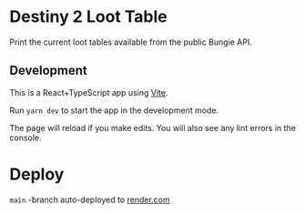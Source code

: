 # Destiny 2 Loot Table

Print the current loot tables available from the public Bungie API.

## Development

This is a React+TypeScript app using [Vite](https://vitejs.dev).

Run `yarn dev` to start the app in the development mode.

The page will reload if you make edits. You will also see any lint errors in the console.

# Deploy

`main` -branch auto-deployed to [render.com](https://render.com)
